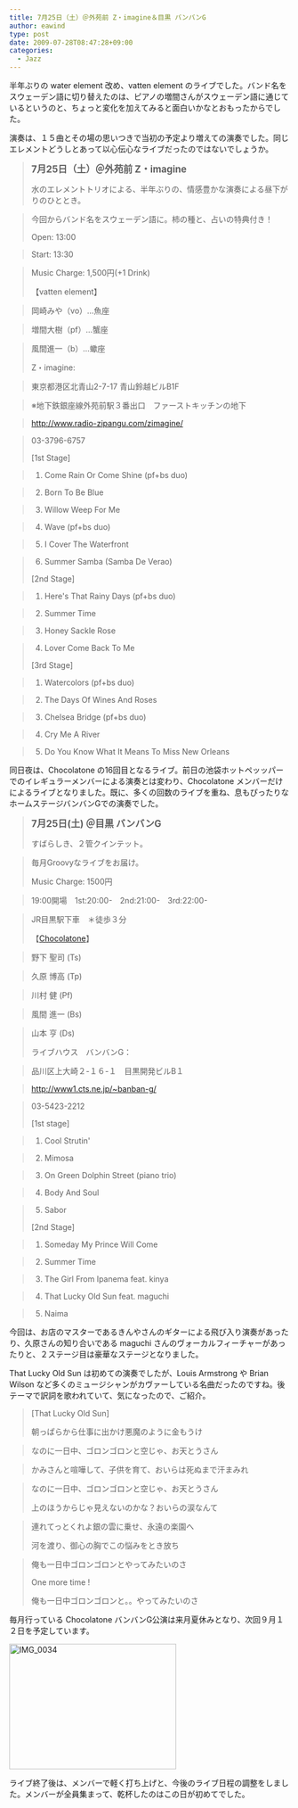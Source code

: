 ```yaml
---
title: 7月25日（土）＠外苑前 Z・imagine＆目黒 バンバンG
author: eawind
type: post
date: 2009-07-28T08:47:28+09:00
categories:
  - Jazz
---
```

半年ぶりの water element 改め、vatten element のライブでした。バンド名をスウェーデン語に切り替えたのは、ピアノの増間さんがスウェーデン語に通じているというのと、ちょっと変化を加えてみると面白いかなとおもったからでした。

演奏は、１５曲とその場の思いつきで当初の予定より増えての演奏でした。同じエレメントどうしとあって以心伝心なライブだったのではないでしょうか。

> <big><strong>7月25日（土）＠外苑前 Z・imagine</strong></big>
>
> 水のエレメントトリオによる、半年ぶりの、情感豊かな演奏による昼下がりのひととき。

> 今回からバンド名をスウェーデン語に。柿の種と、占いの特典付き！
>
> Open: 13:00

> Start: 13:30

> Music Charge: 1,500円(+1 Drink)
>
> 【vatten element】

> 岡崎みや（vo）&#8230;魚座

> 増間大樹（pf）&#8230;蟹座

> 風間進一（b）&#8230;蠍座
>
> Z・imagine:

> 東京都港区北青山2-7-17 青山鈴越ビルB1F

> ※地下鉄銀座線外苑前駅３番出口　ファーストキッチンの地下

> http://www.radio-zipangu.com/zimagine/

> 03-3796-6757
>
> [1st Stage]

> 1. Come Rain Or Come Shine (pf+bs duo)

> 2. Born To Be Blue

> 3. Willow Weep For Me

> 4. Wave (pf+bs duo)

> 5. I Cover The Waterfront

> 6. Summer Samba (Samba De Verao)
>
> [2nd Stage]

> 1. Here's That Rainy Days (pf+bs duo)

> 2. Summer Time

> 3. Honey Sackle Rose

> 4. Lover Come Back To Me
>
> [3rd Stage]

> 1. Watercolors (pf+bs duo)

> 2. The Days Of Wines And Roses

> 3. Chelsea Bridge (pf+bs duo)

> 4. Cry Me A River

> 5. Do You Know What It Means To Miss New Orleans

同日夜は、Chocolatone の16回目となるライブ。前日の池袋ホットペッッパーでのイレギュラーメンバーによる演奏とは変わり、Chocolatone メンバーだけによるライブとなりました。既に、多くの回数のライブを重ね、息もぴったりなホームステージバンバンGでの演奏でした。

> <big><strong>7月25日(土) ＠目黒 バンバンG</strong></big>
>
> すばらしき、２管クインテット。

> 毎月Groovyなライブをお届け。
>
> Music Charge: 1500円

> 19:00開場　1st:20:00-　2nd:21:00-　3rd:22:00-

> JR目黒駅下車　＊徒歩３分
>
> 【[Chocolatone][1]】

> 野下 聖司 (Ts)

> 久原 博高 (Tp)

> 川村 健 (Pf)

> 風間 進一 (Bs)

> 山本 亨 (Ds)
>
> ライブハウス　バンバンG：

> 品川区上大崎２-１６-１　目黒開発ビルB１

> http://www1.cts.ne.jp/~banban-g/

> 03-5423-2212
>
> [1st stage]

> 1. Cool Strutin'

> 2. Mimosa

> 3. On Green Dolphin Street (piano trio)

> 4. Body And Soul

> 5. Sabor
>
> [2nd Stage]

> 1. Someday My Prince Will Come

> 2. Summer Time

> 3. The Girl From Ipanema feat. kinya

> 4. That Lucky Old Sun feat. maguchi

> 5. Naima

今回は、お店のマスターであるきんやさんのギターによる飛び入り演奏があったり、久原さんの知り合いである maguchi さんのヴォーカルフィーチャーがあったりと、２ステージ目は豪華なステージとなりました。

That Lucky Old Sun は初めての演奏でしたが、Louis Armstrong や Brian Wilson など多くのミュージシャンがカヴァーしている名曲だったのですね。後テーマで訳詞を歌われていて、気になったので、ご紹介。

> [That Lucky Old Sun]
>
> 朝っぱらから仕事に出かけ悪魔のように金もうけ

> なのに一日中、ゴロンゴロンと空じゃ、お天とうさん

> かみさんと喧嘩して、子供を育て、おいらは死ぬまで汗まみれ

> なのに一日中、ゴロンゴロンと空じゃ、お天とうさん
>
> 上のほうからじゃ見えないのかな？おいらの涙なんて

> 連れてっとくれよ銀の雲に乗せ、永遠の楽園へ
>
> 河を渡り、御心の胸でこの悩みをとき放ち

> 俺も一日中ゴロンゴロンとやってみたいのさ
>
> One more time !
>
> 俺も一日中ゴロンゴロンと。。やってみたいのさ

毎月行っている Chocolatone バンバンG公演は来月夏休みとなり、次回９月１２日を予定しています。

<span class="mt-enclosure mt-enclosure-image" style="display: inline;"><a href="/img/wp/2009/07/IMG_0034.jpg"><img class="alignnone size-medium wp-image-805" src="/img/wp/2009/07/IMG_0034.jpg" alt="IMG_0034" width="300" height="225" srcset="/img/wp/2009/07/IMG_0034.jpg 300w, /img/wp/2009/07/IMG_0034-1024x768.jpg 1024w" sizes="(max-width: 300px) 100vw, 300px" /></a></span>

ライブ終了後は、メンバーで軽く打ち上げと、今後のライブ日程の調整をしました。メンバーが全員集まって、乾杯したのはこの日が初めてでした。

 [1]: http://www.eawind.net/?page_id=930
